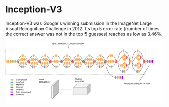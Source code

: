 # Inception-V3

Inception-V3 was Google's winning submission in the ImageNet Large Visual Recognition Challenge in 2012.
Its top 5 error rate (number of times the correct answer was not in the top 5 guesses) reaches as low as 3.46%.

![Inception-V3](../img/inception-v3.png)

